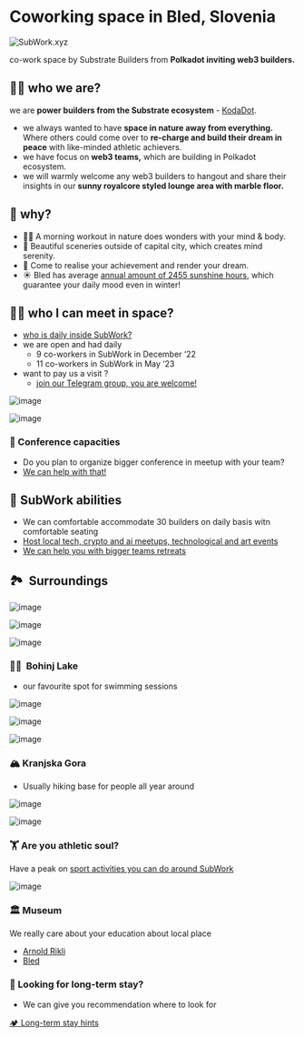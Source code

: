 # Coworking space in Bled, Slovenia

![SubWork.xyz ](pics/header.avif)

co-work space by Substrate Builders from **Polkadot inviting web3 builders.**

👨‍🏭 who we are?
---

  we are **power builders from the Substrate ecosystem** - [KodaDot](https://twitter.com/kodadot).
- we always wanted to have **space in nature away from everything.** Where others could come over to **re-charge and build their dream in peace** with like-minded athletic achievers.
- we have focus on **web3 teams,** which are building in Polkadot ecosystem.
- we will warmly welcome any web3 builders to hangout and share their insights in our **sunny royalcore styled lounge area with marble floor.**

🤔 why?
---

*   🏃‍♂️ A morning workout in nature does wonders with your mind & body.
*   🚴 Beautiful sceneries outside of capital city, which creates mind serenity.
*   💨 Come to realise your achievement and render your dream.
*   ☀️ Bled has average [annual amount of 2455 sunshine hours](https://en.climate-data.org/europe/slovenia/bled/bled-52121/), which guarantee your daily mood even in winter!

👩‍💻 who I can meet in space?
---

- [who is daily inside SubWork?](./family-members-in-subwork.md)
- we are open and had daily 
  - 9 co-workers in SubWork in December ‘22
  - 11 co-workers in SubWork in May ‘23
- want to pay us a visit ? 
  - [join our Telegram group, you are welcome!](./contact.md)

![image](pics/coffee.avif)

![image](pics/nice_place.avif)

### 👔 Conference capacities

- Do you plan to organize bigger conference in meetup with your team? 
- [We can help with that!](./company-retreat.md)

🧘 SubWork abilities
---
- We can comfortable accommodate 30 builders on daily basis witn comfortable seating
- [Host local tech, crypto and ai meetups, technological and art events](./rent-subwork-venue-in-bled.md)
- [We can help you with bigger teams retreats](./company-retreat.md)

🏞  Surroundings
---

![image](pics/bled1.avif)

![image](pics/bled2.avif)

![image](pics/bled3.avif)


### 🏊‍♂️  Bohinj Lake

*   our favourite spot for swimming sessions

![image](pics/bohinj1.avif)

![image](pics/bohinj2.avif)

![image](pics/bohinj3.avif)

### 🏔 Kranjska Gora

*   Usually hiking base for people all year around

![image](pics/kranjska1.avif)

![image](pics/kranjska2.avif)

### 🏋️ Are you athletic soul?

Have a peak on [sport activities you can do around SubWork](./sports-activities-around-bled.md)

![image](pics/hacker_space1.avif)

### 🏛 Museum

We really care about your education about local place

*   [Arnold Rikli](https://en.wikipedia.org/wiki/Arnold_Rikli)
*   [Bled](https://en.wikipedia.org/wiki/Bled)

### 🏡 Looking for long-term stay?

*   We can give you recommendation where to look for

[ 🏕️ Long-term stay hints ](/long-term-stay-in-bled.md)
